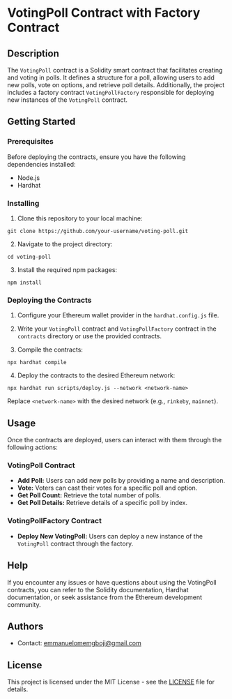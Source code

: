 # VotingPoll Contract with Factory Contract

## Description

The `VotingPoll` contract is a Solidity smart contract that facilitates creating and voting in polls. It defines a structure for a poll, allowing users to add new polls, vote on options, and retrieve poll details. Additionally, the project includes a factory contract `VotingPollFactory` responsible for deploying new instances of the `VotingPoll` contract.

## Getting Started

### Prerequisites

Before deploying the contracts, ensure you have the following dependencies installed:

- Node.js
- Hardhat

### Installing

1. Clone this repository to your local machine:

```
git clone https://github.com/your-username/voting-poll.git
```

2. Navigate to the project directory:

```
cd voting-poll
```

3. Install the required npm packages:

```
npm install
```

### Deploying the Contracts

1. Configure your Ethereum wallet provider in the `hardhat.config.js` file.

2. Write your `VotingPoll` contract and `VotingPollFactory` contract in the `contracts` directory or use the provided contracts.

3. Compile the contracts:

```
npx hardhat compile
```

4. Deploy the contracts to the desired Ethereum network:

```
npx hardhat run scripts/deploy.js --network <network-name>
```

Replace `<network-name>` with the desired network (e.g., `rinkeby`, `mainnet`).

## Usage

Once the contracts are deployed, users can interact with them through the following actions:

### VotingPoll Contract

- **Add Poll:** Users can add new polls by providing a name and description.
- **Vote:** Voters can cast their votes for a specific poll and option.
- **Get Poll Count:** Retrieve the total number of polls.
- **Get Poll Details:** Retrieve details of a specific poll by index.

### VotingPollFactory Contract

- **Deploy New VotingPoll:** Users can deploy a new instance of the `VotingPoll` contract through the factory.

## Help

If you encounter any issues or have questions about using the VotingPoll contracts, you can refer to the Solidity documentation, Hardhat documentation, or seek assistance from the Ethereum development community.

## Authors

- Contact: [emmanuelomemgboji@gmail.com](mailto:emmanuelomemgboji@gmail.com)

## License

This project is licensed under the MIT License - see the [LICENSE](LICENSE) file for details.